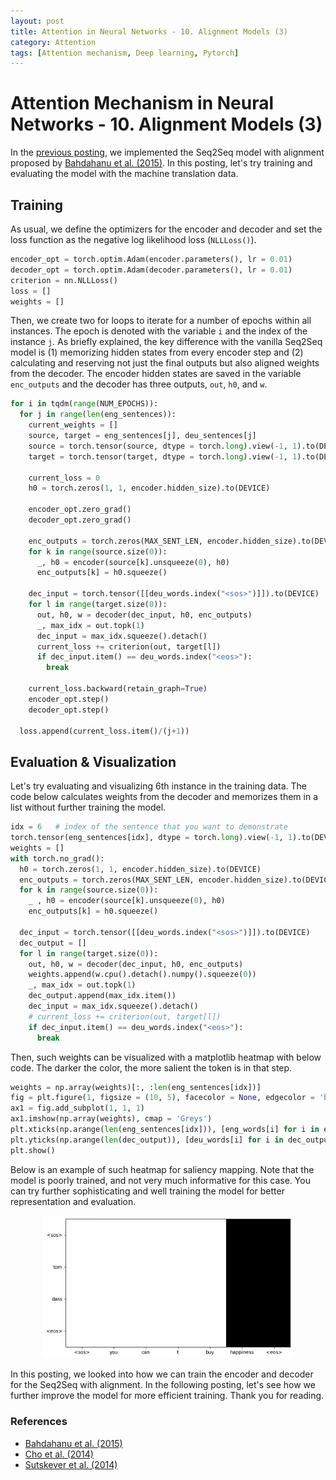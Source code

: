 ```yaml
---
layout: post
title: Attention in Neural Networks - 10. Alignment Models (3)
category: Attention
tags: [Attention mechanism, Deep learning, Pytorch]
---
```


# Attention Mechanism in Neural Networks - 10. Alignment Models (3)

In the [previous posting](https://buomsoo-kim.github.io/attention/2020/03/06/Attention-mechanism-9.md/), we implemented the Seq2Seq model with alignment proposed by [Bahdahanu et al. (2015)](https://arxiv.org/pdf/1409.0473.pdf). In this posting, let's try training and evaluating the model with the machine translation data.


## Training

As usual, we define the optimizers for the encoder and decoder and set the loss function as the negative log likelihood loss (```NLLLoss()```).

```python
encoder_opt = torch.optim.Adam(encoder.parameters(), lr = 0.01)
decoder_opt = torch.optim.Adam(decoder.parameters(), lr = 0.01)
criterion = nn.NLLLoss()
loss = []
weights = []
```

Then, we create two for loops to iterate for a number of epochs within all instances. The epoch is denoted with the variable ```i``` and the index of the instance ```j```. As briefly explained, the key difference with the vanilla Seq2Seq model is (1) memorizing hidden states from every encoder step and (2) calculating and reserving not just the final outputs but also aligned weights from the decoder. The encoder hidden states are saved in the variable ```enc_outputs``` and the decoder has three outputs, ```out```, ```h0```, and ```w```. 

```python
for i in tqdm(range(NUM_EPOCHS)):
  for j in range(len(eng_sentences)):
    current_weights = []
    source, target = eng_sentences[j], deu_sentences[j]
    source = torch.tensor(source, dtype = torch.long).view(-1, 1).to(DEVICE)
    target = torch.tensor(target, dtype = torch.long).view(-1, 1).to(DEVICE)

    current_loss = 0
    h0 = torch.zeros(1, 1, encoder.hidden_size).to(DEVICE)

    encoder_opt.zero_grad()
    decoder_opt.zero_grad()

    enc_outputs = torch.zeros(MAX_SENT_LEN, encoder.hidden_size).to(DEVICE)
    for k in range(source.size(0)):
      _, h0 = encoder(source[k].unsqueeze(0), h0)
      enc_outputs[k] = h0.squeeze()
    
    dec_input = torch.tensor([[deu_words.index("<sos>")]]).to(DEVICE)
    for l in range(target.size(0)):
      out, h0, w = decoder(dec_input, h0, enc_outputs)
      _, max_idx = out.topk(1)
      dec_input = max_idx.squeeze().detach()
      current_loss += criterion(out, target[l])
      if dec_input.item() == deu_words.index("<eos>"):
        break

    current_loss.backward(retain_graph=True)
    encoder_opt.step()
    decoder_opt.step()

  loss.append(current_loss.item()/(j+1))
```

## Evaluation & Visualization

Let's try evaluating and visualizing 6th instance in the training data. The code below calculates weights from the decoder and memorizes them in a list without further training the model.

```python
idx = 6   # index of the sentence that you want to demonstrate
torch.tensor(eng_sentences[idx], dtype = torch.long).view(-1, 1).to(DEVICE)
weights = []
with torch.no_grad():
  h0 = torch.zeros(1, 1, encoder.hidden_size).to(DEVICE)
  enc_outputs = torch.zeros(MAX_SENT_LEN, encoder.hidden_size).to(DEVICE)
  for k in range(source.size(0)):
    _ , h0 = encoder(source[k].unsqueeze(0), h0)
    enc_outputs[k] = h0.squeeze()
  
  dec_input = torch.tensor([[deu_words.index("<sos>")]]).to(DEVICE)
  dec_output = []
  for l in range(target.size(0)):
    out, h0, w = decoder(dec_input, h0, enc_outputs)
    weights.append(w.cpu().detach().numpy().squeeze(0))
    _, max_idx = out.topk(1)
    dec_output.append(max_idx.item())
    dec_input = max_idx.squeeze().detach()
    # current_loss += criterion(out, target[l])
    if dec_input.item() == deu_words.index("<eos>"):
      break
```

Then, such weights can be visualized with a matplotlib heatmap with below code. The darker the color, the more salient the token is in that step.

```python
weights = np.array(weights)[:, :len(eng_sentences[idx])]
fig = plt.figure(1, figsize = (10, 5), facecolor = None, edgecolor = 'b')
ax1 = fig.add_subplot(1, 1, 1)
ax1.imshow(np.array(weights), cmap = 'Greys')
plt.xticks(np.arange(len(eng_sentences[idx])), [eng_words[i] for i in eng_sentences[idx]])
plt.yticks(np.arange(len(dec_output)), [deu_words[i] for i in dec_output])
plt.show()
```

Below is an example of such heatmap for saliency mapping. Note that the model is poorly trained, and not very much informative for this case. You can try further sophisticating and well training the model for better representation and evaluation.

<p align = "center">
<img src ="/data/images/2020-03-12/1.PNG" width = "400px"/>
</p>

In this posting, we looked into how we can train the encoder and decoder for the Seq2Seq with alignment. In the following posting, let's see how we further improve the model for more efficient training. Thank you for reading.

### References

- [Bahdahanu et al. (2015)](https://arxiv.org/pdf/1409.0473.pdf)
- [Cho et al. (2014)](http://emnlp2014.org/papers/pdf/EMNLP2014179.pdf)
- [Sutskever et al. (2014)](https://papers.nips.cc/paper/5346-sequence-to-sequence-learning-with-neural-networks.pdf)

